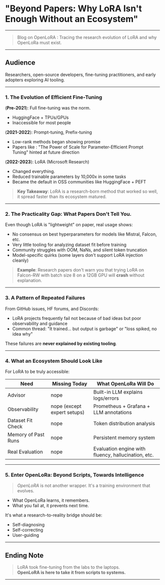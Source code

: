 
# **"Beyond Papers: Why LoRA Isn't Enough Without an Ecosystem"**  

---
> Blog on OpenLoRA : Tracing the research evolution of LoRA and why OpenLoRa must exist.
---

## Audience

Researchers, open-source developers, fine-tuning practitioners, and early adopters exploring AI tooling.

---

### 1. The Evolution of Efficient Fine-Tuning

(**Pre-2021**): Full fine-tuning was the norm.  
- HuggingFace + TPUs/GPUs  
- Inaccessible for most people  

(**2021-2022**): Prompt-tuning, Prefix-tuning  
- Low-rank methods began showing promise  
- Papers like : "The Power of Scale for Parameter-Efficient Prompt Tuning" hinted at future direction  

(**2022-2023**): LoRA (Microsoft Research)  
- Changed everything.  
- Reduced trainable parameters by 10,000x in some tasks  
- Became the default in OSS communities like HuggingFace + PEFT  

> **Key Takeaway**: LoRA is a research-born method that worked so well, it spread faster than its ecosystem matured.

---

### 2. The Practicality Gap: What Papers Don't Tell You.

Even though LoRA is "lightweight" on paper, real usage shows:

- No consensus on best hyperparameters for models like Mistral, Falcon, etc.  
- Very little tooling for analyzing dataset fit before training  
- Community struggles with OOM, NaNs, and silent token truncation  
- Model-specific quirks (some layers don't support LoRA injection cleanly)  

> **Example**: Research papers don't warn you that trying LoRA on Falcon-RW with batch size 8 on a 12GB GPU will **crash** without explanation.

---

### 3. A Pattern of Repeated Failures

From GitHub issues, HF forums, and Discords:

- LoRA projects frequently fail not because of bad ideas but poor observability and guidance  
- Common thread: "It trained... but output is garbage" or "loss spiked, no idea why"

These failures are **never explained by existing tooling**.

---

### 4. What an Ecosystem Should Look Like

For LoRA to be truly accessible:

| Need                  | Missing Today                     | What OpenLoRa Will Do                          |
|-----------------------|-----------------------------------|------------------------------------------------|
| Advisor               | nope                                | Built-in LLM explains logs/errors           |
| Observability         | nope (except expert setups)         | Prometheus + Grafana + LLM annotations      |
| Dataset Fit Check     | nope                                | Token distribution analysis                 |
| Memory of Past Runs   | nope                                | Persistent memory system                    |
| Real Evaluation       | nope                                | Evaluation engine with fluency, hallucination, etc. |

---

### 5. Enter OpenLoRa: Beyond Scripts, Towards Intelligence

> *OpenLoRA* is not another wrapper. It's a training environment that evolves.

- What OpenLoRa learns, it remembers.  
- What you fail at, it prevents next time.  

It's what a research-to-reality bridge should be:  
- Self-diagnosing  
- Self-correcting  
- User-guiding  

---

## Ending Note

> LoRA took fine-tuning from the labs to the laptops.  
**OpenLoRA is here to take it from scripts to systems.**


---
